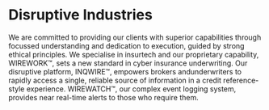 # Disruptive Industries 

We are committed to providing our clients with superior capabilities through focussed understanding and dedication to execution, guided by strong ethical principles. We specialise in insurtech and our proprietary capability, WIREWORK™, sets a new standard in cyber insurance underwriting. Our disruptive platform, INQWIRE™, empowers brokers andunderwriters to rapidly access a single, reliable source of information in a credit reference-style experience. WIREWATCH™, our complex event logging system, provides near real-time alerts to those who require them.